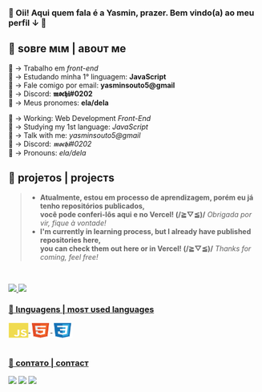 ### 👋 Oii! Aqui quem fala é a Yasmin, prazer. Bem vindo(a) ao meu perfil ↓ 👋
## 💜 ѕoвre мιм | aвoυт мe
📌 → Trabalho em <i>front-end<br></i>
📖 → Estudando minha 1° linguagem: <strong>JavaScript<br></strong>
💌 → Fale comigo por email: <strong>yasminsouto5@gmail<br></strong>
💬 → Discord: <strong>𝖒𝖔𝖈𝖍𝖎#0202<br></strong>
💜 → Meus pronomes: <strong>ela/dela<br></strong>

📌 → Working: Web Development <i>Front-End<br></i>
📖 → Studying my 1st language: <i>JavaScript<br></i>
💌 → Talk with me: <i>yasminsouto5@gmail<br></i>
💬 → Discord: <i>𝖒𝖔𝖈𝖍𝖎#0202<br></i>
💜 → Pronouns: <i>ela/dela</i>

## 📅 projeтoѕ | projecтѕ
> + <strong>Atualmente, estou em processo de aprendizagem, porém eu já tenho repositórios <strong>publicados</strong>,<br> 
você pode conferi-lôs aqui e no Vercel! (/≧▽≦)/</strong> <i> Obrigada por vir, fique à vontade! </i>
> + <strong>I'm currently in learning process, but I already have <strong>published</strong> repositories here,<br>
you can check them out here or in Vercel! (/≧▽≦)/</strong> <i> Thanks for coming, feel free! </i>

<br><div align="left">
  <a href="https://github.com/YasmiNin9">
  <img height="180em" src="https://github-readme-stats.vercel.app/api?username=yasmiNin9&show_icons=true&theme=radical&include_all_commits=true&count_private=true"/>
  <img height="180em" src="https://github-readme-stats.vercel.app/api/top-langs/?username=yasmiNin9&layout=compact&langs_count=7&theme=radical"/>
</div>

### 📁 lιngυagenѕ | moѕт υѕed langυageѕ
<div style="display: inline_block">
  <img align="center" alt="Rafa-Js" height="30" width="40" src="https://raw.githubusercontent.com/devicons/devicon/master/icons/javascript/javascript-plain.svg">
  <img align="center" alt="Rafa-HTML" height="30" width="40" src="https://raw.githubusercontent.com/devicons/devicon/master/icons/html5/html5-original.svg">
  <img align="center" alt="Rafa-CSS" height="30" width="40" src="https://raw.githubusercontent.com/devicons/devicon/master/icons/css3/css3-original.svg">
</div>

<br>

<div>  
  <h3> 📱 conтaтo | conтacт </h3>
  <a href="https://www.linkedin.com/in/soutovit/" target="_blank"> <img src="https://img.shields.io/badge/LinkedIn-0077B5?style=for-the-badge&logo=linkedin&logoColor=white" target="_blank"></a>
  <a href="https://www.instagram.com/souto.vit/" target="_blank"> <img src="https://img.shields.io/badge/-Instagram-%23E4405F?style=for-the-badge&logo=instagram&logoColor=white" target="_blank"></a>
  <a href = "mailto:yasminsouto5@gmail.com"><img src="https://img.shields.io/badge/-Gmail-%23333?style=for-the-badge&logo=gmail&logoColor=white" target="_blank"></a>
 
</div>
